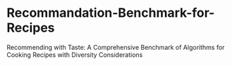 # Recommandation-Benchmark-for-Recipes
Recommending with Taste: A Comprehensive Benchmark of Algorithms for Cooking Recipes with Diversity Considerations
